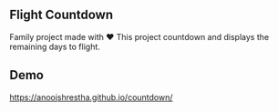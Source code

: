 ## Flight Countdown

Family project made with ❤️
This project countdown and displays the remaining days to flight.

## Demo

https://anoojshrestha.github.io/countdown/
